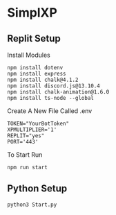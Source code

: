 # SimplXP

## Replit Setup
Install Modules
``` terminal
npm install dotenv
npm install express
npm install chalk@4.1.2
npm install discord.js@13.10.4
npm install chalk-animation@1.6.0
npm install ts-node --global
```

Create A New File Called .env
``` .env
TOKEN="YourBotToken"
XPMULTIPLIER='1'
REPLIT="yes"
PORT='443'
```
To Start Run
``` terminal
npm run start
```
## Python Setup
``` terminal
python3 Start.py
```
